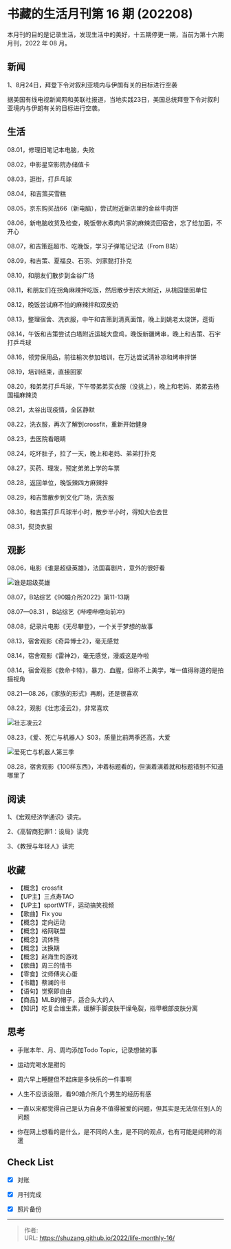 # 书藏的生活月刊第 16 期 (202208)


本月刊的目的是记录生活，发现生活中的美好，十五期停更一期，当前为第十六期月刊，2022 年 08 月。

<!--more-->

## 新闻

1、8月24日，拜登下令对叙利亚境内与伊朗有关的目标进行空袭

据美国有线电视新闻网和美联社报道，当地实践23日，美国总统拜登下令对叙利亚境内与伊朗有关的目标进行空袭。

## 生活

08.01，修理旧笔记本电脑，失败

08.02，中影星空影院办储值卡

08.03，逛街，打乒乓球

08.04，和吉策买雪糕

08.05，京东购买战66（新电脑），尝试附近新店里的金丝牛肉饼

08.06，新电脑收货及检查，晚饭带水煮肉片家的麻辣烫回宿舍，忘了给加面，不开心

08.07，和吉策逛超市、吃晚饭，学习子弹笔记记法（From B站）

08.09，和吉策、夏福良、石羽、刘家懿打扑克

08.10，和朋友们散步到金谷广场

08.11，和朋友们在拐角麻辣拌吃饭，然后散步到农大附近，从桃园堡回单位

08.12，晚饭尝试麻不怕的麻辣拌和双皮奶

08.13，整理宿舍、洗衣服，中午和吉策到清真面馆，晚上到姚老太烧饼，逛街

08.14，午饭和吉策尝试白塔附近运城大盘鸡，晚饭新疆烤串，晚上和吉策、石宇打乒乓球

08.16，领劳保用品，前往榆次参加培训，在万达尝试清补凉和烤串拌饼

08.19，培训结束，直接回家

08.20，和弟弟打乒乓球，下午带弟弟买衣服（没挑上），晚上和老妈、弟弟去杨国福麻辣烫

08.21，太谷出现疫情，全区静默

08.22，洗衣服，再次了解到crossfit，重新开始健身

08.23，去医院看眼睛

08.24，吃坏肚子，拉了一天，晚上和老妈、弟弟打扑克

08.27，买药、理发，预定弟弟上学的车票

08.28，返回单位，晚饭辣四方麻辣拌

08.29，和吉策散步到文化广场，洗衣服

08.30，和吉策打乒乓球半小时，散步半小时，得知大伯去世

08.31，熨烫衣服

## 观影

08.06，电影《谁是超级英雄》，法国喜剧片，意外的很好看

![谁是超级英雄](https://picped-1301226557.cos.ap-beijing.myqcloud.com/ZK_20220831_谁是超级英雄.jpg)

08.07，B站综艺《90婚介所2022》第11-13期

08.07—08.31 ，B站综艺《哔哩哔哩向前冲》

08.08，纪录片电影《无尽攀登》，一个关于梦想的故事

08.13，宿舍观影《奇异博士2》，毫无感觉

08.14，宿舍观影《雷神2》，毫无感觉，漫威这是咋啦

08.14，宿舍观影《救命卡特》，暴力、血腥，但称不上美学，唯一值得称道的是拍摄视角

08.21—08.26，《家族的形式》再刷，还是很喜欢

08.22，观影《壮志凌云2》，非常喜欢

![壮志凌云2](https://picped-1301226557.cos.ap-beijing.myqcloud.com/ZK_20220831_壮志凌云2.jpg)

08.23，《爱、死亡与机器人》S03，质量比前两季还高，大爱

![爱死亡与机器人第三季](https://picped-1301226557.cos.ap-beijing.myqcloud.com/ZK_20220831_爱死亡与机器人第三季.jpg)

08.28，宿舍观影《100样东西》，冲着标题看的，但演着演着就和标题错到不知道哪里了

## 阅读

1、《宏观经济学通识》读完。

2、《高智商犯罪1：设局》读完

3、《教授与年轻人》读完

## 收藏

- 【概念】crossfit
- 【UP主】三点寿TAO
- 【UP主】sportWTF，运动搞笑视频
- 【歌曲】Fix you
- 【概念】定向运动
- 【概念】格网联盟
- 【概念】流体熊
- 【概念】汰换期
- 【概念】赵海生的游戏
- 【歌曲】周三的情书
- 【零食】沈师傅夹心蛋
- 【书籍】蔡澜的书
- 【语句】觉察即自由
- 【商品】MLB的帽子，适合头大的人
- 【知识】吃复合维生素，缓解手脚皮肤干燥龟裂，指甲根部皮肤分离

## 思考

- 手账本年、月、周均添加Todo Topic，记录想做的事
- 运动完喝水是甜的

- 周六早上睡醒但不起床是多快乐的一件事啊
- 人生不应该设限，看90婚介所几个男生的经历有感
- 一直以来都觉得自己是认为自身不值得被爱的问题，但其实是无法信任别人的问题
- 你在网上想看的是什么，是不同的人生，是不同的观点，也有可能是纯粹的消遣

## Check List

- [x] 对账
- [x] 月刊完成
- [x] 照片备份









---

> 作者:   
> URL: https://shuzang.github.io/2022/life-monthly-16/  


